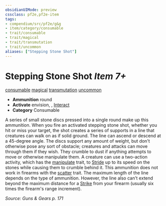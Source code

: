 ```yaml
---
obsidianUIMode: preview
cssclass: pf2e,pf2e-item
tags:
- compendium/src/pf2e/g&g
- item/category/consumable
- trait/consumable
- trait/magical
- trait/transmutation
- trait/uncommon
aliases: ["Stepping Stone Shot"]
---
```

# Stepping Stone Shot *Item 7+*  
[consumable](../../../Rules/traits/consumable.md)  [magical](../../../Rules/traits/magical.md)  [transmutation](../../../Rules/traits/transmutation.md)  [uncommon](../../../Rules/traits/uncommon.md)  

- **Ammunition** round
- **Activate** envision, , [Interact](../../../Rules/actions/interact.md)
- **Category** Consumable

A series of small stone discs pressed into a single round make up this ammunition. When you fire an activated stepping stone shot, whether you hit or miss your target, the shot creates a series of supports in a line that creatures can walk on as if solid ground. The line can ascend or descend at a 45-degree angle. The discs support any amount of weight, but don't otherwise pose any sort of obstacle; creatures and attacks can move through them if they wish. They crumble to dust if anything attempts to move or otherwise manipulate them. A creature can use a two-action activity, which has the [manipulate](../../../Rules/traits/manipulate.md) trait, to [Stride](../../../Rules/actions/stride.md) up to its speed on the stones while causing them to crumble behind it. This ammunition does not work in firearms with the [scatter](../../../Rules/traits/scatter-g-g.md) trait. The maximum length of the line depends on the type of ammunition. However, the line also can't extend beyond the maximum distance for a [Strike](../../../Rules/actions/strike.md) from your firearm (usually six times the firearm's range increment).

*Source: Guns & Gears p. 171*